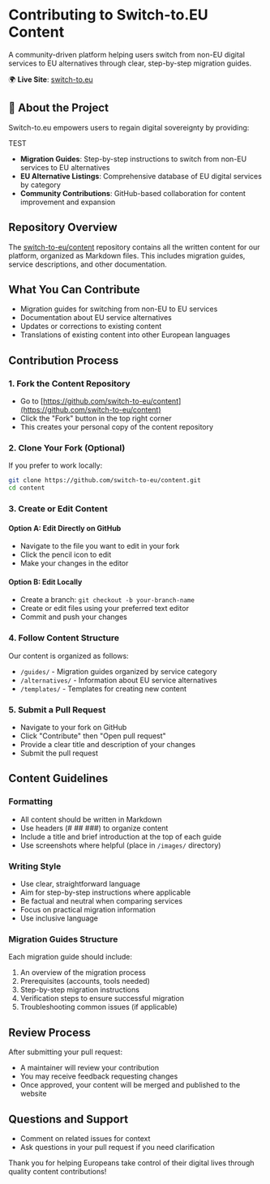 # Contributing to Switch-to.EU Content

A community-driven platform helping users switch from non-EU digital services to EU alternatives through clear, step-by-step migration guides.

🌍 **Live Site**: [switch-to.eu](https://switch-to.eu)

## 🚀 About the Project

Switch-to.eu empowers users to regain digital sovereignty by providing:

TEST

- **Migration Guides**: Step-by-step instructions to switch from non-EU services to EU alternatives
- **EU Alternative Listings**: Comprehensive database of EU digital services by category
- **Community Contributions**: GitHub-based collaboration for content improvement and expansion

## Repository Overview

The [switch-to-eu/content](https://github.com/switch-to-eu/content) repository contains all the written content for our platform, organized as Markdown files. This includes migration guides, service descriptions, and other documentation.

## What You Can Contribute

- Migration guides for switching from non-EU to EU services
- Documentation about EU service alternatives
- Updates or corrections to existing content
- Translations of existing content into other European languages

## Contribution Process

### 1. Fork the Content Repository

- Go to [https://github.com/switch-to-eu/content](https://github.com/switch-to-eu/content)
- Click the "Fork" button in the top right corner
- This creates your personal copy of the content repository

### 2. Clone Your Fork (Optional)

If you prefer to work locally:

```bash
git clone https://github.com/switch-to-eu/content.git
cd content
```

### 3. Create or Edit Content

#### Option A: Edit Directly on GitHub
- Navigate to the file you want to edit in your fork
- Click the pencil icon to edit
- Make your changes in the editor

#### Option B: Edit Locally
- Create a branch: `git checkout -b your-branch-name`
- Create or edit files using your preferred text editor
- Commit and push your changes

### 4. Follow Content Structure

Our content is organized as follows:

- `/guides/` - Migration guides organized by service category
- `/alternatives/` - Information about EU service alternatives
- `/templates/` - Templates for creating new content

### 5. Submit a Pull Request

- Navigate to your fork on GitHub
- Click "Contribute" then "Open pull request"
- Provide a clear title and description of your changes
- Submit the pull request

## Content Guidelines

### Formatting

- All content should be written in Markdown
- Use headers (# ## ###) to organize content
- Include a title and brief introduction at the top of each guide
- Use screenshots where helpful (place in `/images/` directory)

### Writing Style

- Use clear, straightforward language
- Aim for step-by-step instructions where applicable
- Be factual and neutral when comparing services
- Focus on practical migration information
- Use inclusive language

### Migration Guides Structure

Each migration guide should include:

1. An overview of the migration process
2. Prerequisites (accounts, tools needed)
3. Step-by-step migration instructions
4. Verification steps to ensure successful migration
5. Troubleshooting common issues (if applicable)

## Review Process

After submitting your pull request:
- A maintainer will review your contribution
- You may receive feedback requesting changes
- Once approved, your content will be merged and published to the website

## Questions and Support

- Comment on related issues for context
- Ask questions in your pull request if you need clarification

Thank you for helping Europeans take control of their digital lives through quality content contributions!
